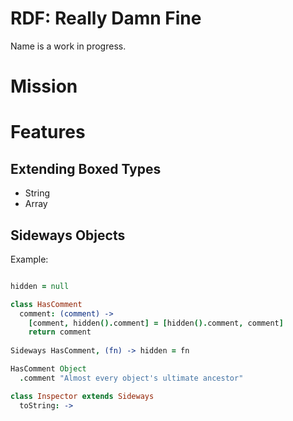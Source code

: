 # RDF: Really Damn Fine

Name is a work in progress.

# Mission

# Features

## Extending Boxed Types

- String
- Array

## Sideways Objects

Example:

```coffee

hidden = null

class HasComment
  comment: (comment) ->
    [comment, hidden().comment] = [hidden().comment, comment]
    return comment
    
Sideways HasComment, (fn) -> hidden = fn

HasComment Object
  .comment "Almost every object's ultimate ancestor"

class Inspector extends Sideways
  toString: ->

```


